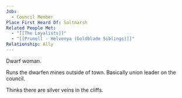 ```yaml
---
Job:
  - Council Member
Place First Heard Of: Saltmarsh
Related People Met:
  - "[[The Loyalists]]"
  - "[[Prunell - Helvenya (Goldblade Siblings)]]"
Relationship: Ally
---
```

Dwarf woman.

Runs the dwarfen mines outside of town. Basically union leader on the council.

Thinks there are silver veins in the cliffs.